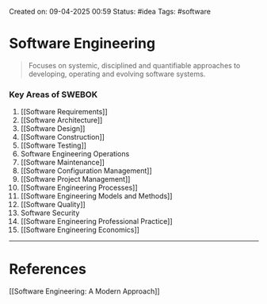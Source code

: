 Created on: 09-04-2025 00:59
Status: #idea
Tags: #software
# Software Engineering
> Focuses on systemic, disciplined and quantifiable approaches to developing, operating and evolving software systems.

### Key Areas of SWEBOK
1. [[Software Requirements]]
2. [[Software Architecture]]
3. [[Software Design]]
4. [[Software Construction]]
5. [[Software Testing]]
6. Software Engineering Operations
7. [[Software Maintenance]]
8. [[Software Configuration Management]]
9. [[Software Project Management]]
10. [[Software Engineering Processes]]
11. [[Software Engineering Models and Methods]]
12. [[Software Quality]]
13. Software Security
14. [[Software Engineering Professional Practice]]
15. [[Software Engineering Economics]]





-----------------
# References
[[Software Engineering:  A Modern Approach]]